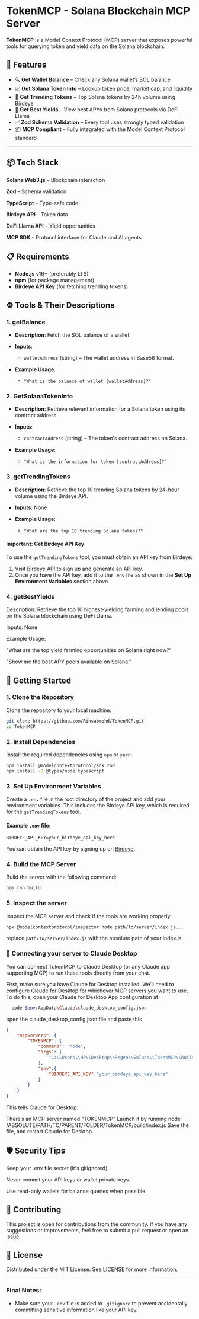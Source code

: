 

# TokenMCP - Solana Blockchain MCP Server

**TokenMCP** is a Model Context Protocol (MCP) server that exposes powerful tools for querying token and yield data on the Solana blockchain. 


## 🚀 Features

- 🔍 **Get Wallet Balance** – Check any Solana wallet’s SOL balance
- 📈 **Get Solana Token Info** – Lookup token price, market cap, and liquidity
- 🚀 **Get Trending Tokens** – Top Solana tokens by 24h volume using Birdeye
- 🧪 **Get Best Yields** – View best APYs from Solana protocols via DeFi Llama
- ✅ **Zod Schema Validation** – Every tool uses strongly typed validation
- 📦 **MCP Compliant** – Fully integrated with the Model Context Protocol standard

---


## 📦 Tech Stack

**Solana Web3.js** – Blockchain interaction

**Zod** – Schema validation

**TypeScript** – Type-safe code

**Birdeye API** – Token data

**DeFi Llama API** – Yield opportunities

**MCP SDK** – Protocol interface for Claude and AI agents

## 📋 Requirements

* **Node.js** v16+ (preferably LTS)
* **npm** (for package management)
* **Birdeye API Key** (for fetching trending tokens)

## ⚙️ Tools & Their Descriptions

### 1. **getBalance**

* **Description**: Fetch the SOL balance of a wallet.
* **Inputs**:

  * `walletAddress` (string) – The wallet address in Base58 format.
* **Example Usage**:

  * `"What is the balance of wallet [walletAddress]?"`

### 2. **GetSolanaTokenInfo**

* **Description**: Retrieve relevant information for a Solana token using its contract address.
* **Inputs**:

  * `contractAddress` (string) – The token's contract address on Solana.
* **Example Usage**:

  * `"What is the information for token [contractAddress]?"`

### 3. **getTrendingTokens**

* **Description**: Retrieve the top 10 trending Solana tokens by 24-hour volume using the Birdeye API.
* **Inputs**: None
* **Example Usage**:

  * `"What are the top 10 trending Solana tokens?"`

#### **Important: Get Birdeye API Key**

To use the `getTrendingTokens` tool, you must obtain an API key from Birdeye:

1. Visit [Birdeye API](https://bds.birdeye.so/) to sign up and generate an API key.
2. Once you have the API key, add it to the `.env` file as shown in the **Set Up Environment Variables** section above.


### 4.  **getBestYields**
Description: Retrieve the top 10 highest-yielding farming and lending pools on the Solana blockchain using DeFi Llama.

Inputs: None

Example Usage:

"What are the top yield farming opportunities on Solana right now?"

"Show me the best APY pools available on Solana."



## 🚀 Getting Started

### 1. Clone the Repository

Clone the repository to your local machine:

```bash
git clone https://github.com/Rihsabmohd/TokenMCP.git
cd TokenMCP
```

### 2. Install Dependencies

Install the required dependencies using `npm` or `yarn`:

```bash
npm install @modelcontextprotocol/sdk zod
npm install -D @types/node typescript

```

### 3. Set Up Environment Variables

Create a `.env` file in the root directory of the project and add your environment variables. This includes the Birdeye API key, which is required for the `getTrendingTokens` tool.

#### Example `.env` file:

```plaintext
BIRDEYE_API_KEY=your_birdeye_api_key_here
```

You can obtain the API key by signing up on [Birdeye](https://bds.birdeye.so/).

### 4. Build the MCP Server

Build the server with the following command:

```bash
npm run build
```

### 5. Inspect the server

Inspect the MCP server and check if the tools are working properly:

```bash
npx @modelcontextprotocol/inspector node path/to/server/index.js...
```

replace ```path/to/server/index.js``` with the absolute path of your index.js

### 🤖 Connecting your server to Claude Desktop

You can connect TokenMCP to Claude Desktop (or any Claude app supporting MCP) to run these tools directly from your chat.

First, make sure you have Claude for Desktop installed. 
We’ll need to configure Claude for Desktop for whichever MCP servers you want to use. To do this, open your Claude for Desktop App configuration at 

```bash 
  code $env:AppData\Claude\claude_desktop_config.json
```
open the claude_desktop_config.json file and paste this 

```json
{
    "mcpServers": {
        "TOKENMCP": {
            "command": "node",
            "args": [
                "C:\\Users\\HP\\Desktop\\Regen\\Solana\\TokenMCP\\build\\index.js"
            ],
            "env":{
                "BIRDEYE_API_KEY":"your_birdeye_api_key_here"
            }
        }
    }
}
```
This tells Claude for Desktop:

There’s an MCP server named “TOKENMCP”
Launch it by running node /ABSOLUTE/PATH/TO/PARENT/FOLDER/TokenMCP/build/index.js
Save the file, and restart Claude for Desktop.




## 🛡️ Security Tips
Keep your .env file secret (it's gitignored).

Never commit your API keys or wallet private keys.

Use read-only wallets for balance queries when possible.

## 🤝 Contributing

This project is open for contributions from the community. If you have any suggestions or improvements, feel free to submit a pull request or open an issue.

## 📜 License

Distributed under the MIT License. See [LICENSE](LICENSE) for more information.

---

### Final Notes:

* Make sure your `.env` file is added to `.gitignore` to prevent accidentally committing sensitive information like your API key.
